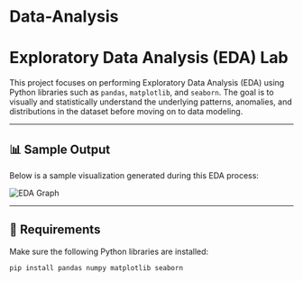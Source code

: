 # Data-Analysis
# Exploratory Data Analysis (EDA) Lab

This project focuses on performing Exploratory Data Analysis (EDA) using Python libraries such as `pandas`, `matplotlib`, and `seaborn`. The goal is to visually and statistically understand the underlying patterns, anomalies, and distributions in the dataset before moving on to data modeling.

---

## 📊 Sample Output

Below is a sample visualization generated during this EDA process:

![EDA Graph](./images/sample_graph.png)

---

## 🔧 Requirements

Make sure the following Python libraries are installed:

```bash
pip install pandas numpy matplotlib seaborn
